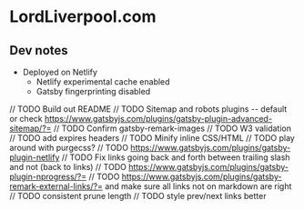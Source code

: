 # LordLiverpool.com

## Dev notes

-   Deployed on Netlify
    -   Netlify experimental cache enabled
    -   Gatsby fingerprinting disabled

// TODO Build out README
// TODO Sitemap and robots plugins -- default or check https://www.gatsbyjs.com/plugins/gatsby-plugin-advanced-sitemap/?=
// TODO Confirm gatsby-remark-images
// TODO W3 validation
// TODO add expires headers
// TODO Minify inline CSS/HTML
// TODO play around with purgecss?
// TODO https://www.gatsbyjs.com/plugins/gatsby-plugin-netlify
// TODO Fix links going back and forth between trailing slash and not (back to links)
// TODO https://www.gatsbyjs.com/plugins/gatsby-plugin-nprogress/?=
// TODO https://www.gatsbyjs.com/plugins/gatsby-remark-external-links/?= and make sure all links not on markdown are right
// TODO consistent prune length
// TODO style prev/next links better
